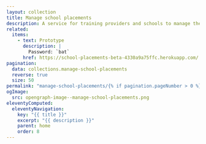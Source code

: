 ```yaml
---
layout: collection
title: Manage school placements
description: A service for training providers and schools to manage their mentors and placements
related:
  items:
    - text: Prototype
      description: |
        Password: `bat`
      href: https://school-placements-beta-4330a9a75ffc.herokuapp.com/
pagination:
  data: collections.manage-school-placements
  reverse: true
  size: 50
permalink: "manage-school-placements/{% if pagination.pageNumber > 0 %}page/{{ pagination.pageNumber + 1 }}{% endif %}/"
ogImage:
  src: opengraph-image--manage-school-placements.png
eleventyComputed:
  eleventyNavigation:
    key: "{{ title }}"
    excerpt: "{{ description }}"
    parent: home
    order: 8
---
```

